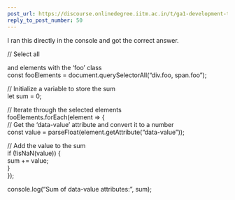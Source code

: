 ```yaml
---
post_url: https://discourse.onlinedegree.iitm.ac.in/t/ga1-development-tools-discussion-thread-tds-jan-2025/161083/110
reply_to_post_number: 50
---
```

I ran this directly in the console and got the correct answer.

// Select all

and  elements with the ‘foo’ class  
const fooElements = document.querySelectorAll(“div.foo, span.foo”);

// Initialize a variable to store the sum  
let sum = 0;

// Iterate through the selected elements  
fooElements.forEach(element => {  
// Get the ‘data-value’ attribute and convert it to a number  
const value = parseFloat(element.getAttribute(“data-value”));

// Add the value to the sum  
if (!isNaN(value)) {  
sum += value;  
}  
});

console.log(“Sum of data-value attributes:”, sum);